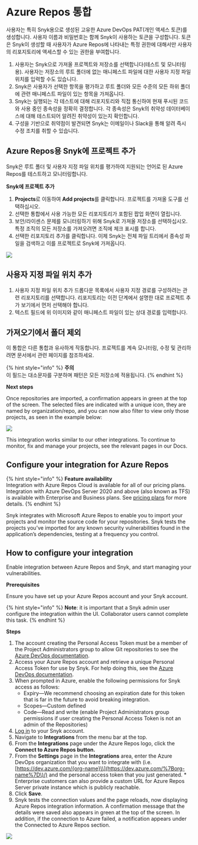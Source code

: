 # Azure Repos 통합

사용자는 특히 Snyk용으로 생성된 고유한 Azure DevOps PAT(개인 액세스 토큰)를 생성합니다. 사용자 이름과 비밀번호는 함께 Snyk이 사용하는 토큰을 구성합니다. 토큰은 Snyk이 생성할 때 사용자가 Azure Repos에 나타내는 특정 권한에 대해서만 사용자의 리포지토리에 액세스할 수 있는 권한을 부여합니다.

1. 사용자는 Snyk으로 가져올 프로젝트와 저장소를 선택합니다(테스트 및 모니터링용). 사용자는 저장소의 루트 폴더에 없는 매니페스트 파일에 대한 사용자 지정 파일 위치를 입력할 수도 있습니다.
2. Snyk은 사용자가 선택한 항목을 평가하고 루트 폴더와 모든 수준의 모든 하위 폴더에 관련 매니페스트 파일이 있는 항목을 가져옵니다.
3. Snyk는 실행되는 각 테스트에 대해 리포지토리와 직접 통신하여 현재 푸시된 코드와 사용 중인 종속성을 정확히 결정합니다. 각 종속성은 Snyk의 취약성 데이터베이스에 대해 테스트되어 알려진 취약성이 있는지 확인합니다.
4. 구성을 기반으로 취약점이 발견되면 Snyk는 이메일이나 Slack을 통해 알려 즉시 수정 조치를 취할 수 있습니다.

## Azure Repos용 Snyk에 프로젝트 추가

Snyk은 루트 폴더 및 사용자 지정 파일 위치를 평가하여 지원되는 언어로 된 Azure Repos를 테스트하고 모니터링합니다.

**Snyk에 프로젝트 추가**

1. **Projects**로 이동하여 **Add projects**를 클릭합니다. 프로젝트를 가져올 도구를 선택하십시오.
2. 선택한 통합에서 사용 가능한 모든 리포지토리가 포함된 팝업 화면이 열립니다.
3. 보안/라이센스 문제를 모니터링하기 위해 Snyk로 가져올 저장소를 선택하십시오. 특정 조직의 모든 저장소를 가져오려면 조직에 체크 표시를 합니다.
4. 선택한 리포지토리 추가를 클릭합니다. 이제 Snyk는 전체 파일 트리에서 종속성 파일을 검색하고 이를 프로젝트로 Snyk에 가져옵니다.

![](<../../../.gitbook/assets/uuid-cae3b5b8-6971-406c-3c00-91c9d1a570a2-en (1).png>)

## 사용자 지정 파일 위치 추가

1. 사용자 지정 파일 위치 추가 드롭다운 목록에서 사용자 지정 경로를 구성하려는 관련 리포지토리를 선택합니다. 리포지토리는 이전 단계에서 설명한 대로 프로젝트 추가 보기에서 먼저 선택해야 합니다.
2. 텍스트 필드에 위 이미지와 같이 매니페스트 파일이 있는 상대 경로를 입력합니다.

## 가져오기에서 폴더 제외

이 통합은 다른 통합과 유사하게 작동합니다. 프로젝트를 계속 모니터링, 수정 및 관리하려면 문서에서 관련 페이지를 참조하세요.

{% hint style="info" %}
**주의**\
이 필드는 대소문자를 구분하며 패턴은 모든 저장소에 적용됩니다.
{% endhint %}

**Next steps**

Once repositories are imported, a confirmation appears in green at the top of the screen. The selected files are indicated with a unique icon, they are named by organization/repo, and you can now also filter to view only those projects, as seen in the example below:

![](../../../.gitbook/assets/screen-shot-2021-09-16-at-9.12.12-am.png)

This integration works similar to our other integrations. To continue to monitor, fix and manage your projects, see the relevant pages in our Docs.

## Configure your integration for Azure Repos

{% hint style="info" %}
**Feature availability**\
Integration with Azure Repos Cloud is available for all of our pricing plans. Integration with Azure DevOps Server 2020 and above (also known as TFS) is available with Enterprise and Business plans. See [pricing plans](https://snyk.io/plans/) for more details.
{% endhint %}

Snyk integrates with Microsoft Azure Repos to enable you to import your projects and monitor the source code for your repositories. Snyk tests the projects you’ve imported for any known security vulnerabilities found in the application’s dependencies, testing at a frequency you control.

## How to configure your integration

Enable integration between Azure Repos and Snyk, and start managing your vulnerabilities.

**Prerequisites**

Ensure you have set up your Azure Repos account and your Snyk account.

{% hint style="info" %}
**Note**: it is important that a Snyk admin user configure the integration within the UI. Collaborator users cannot complete this task.
{% endhint %}

**Steps**

1. The account creating the Personal Access Token must be a member of the Project Administrators group to allow Git repositories to see the [Azure DevOps documentation](https://docs.microsoft.com/en-us/azure/devops/repos/git/set-git-repository-permissions).
2. Access your Azure Repos account and retrieve a unique Personal Access Token for use by Snyk. For help doing this, see the [Azure DevOps documentation](https://docs.microsoft.com/en-us/azure/devops/organizations/accounts/use-personal-access-tokens-to-authenticate?view=azure-devops).
3. When prompted in Azure, enable the following permissions for Snyk access as follows:
   * Expiry—We recommend choosing an expiration date for this token that is far in the future to avoid breaking integration.
   * Scopes—Custom defined
   * Code—Read and write (enable Project Administrators group permissions if user creating the Personal Access Token is not an admin of the Repositories)
4. [Log in](https://app.snyk.io) to your Snyk account.
5. Navigate to **Integrations** from the menu bar at the top.
6. From the **Integrations** page under the Azure Repos logo, click the **Connect to Azure Repos button.**
7. From the **Settings** page in the **Integrations** area, enter the Azure DevOps organization that you want to integrate with (i.e. [https://dev.azure.com/{org-name}\\](https://dev.azure.com/%7Borg-name%7D\)/) and the personal access token that you just generated. \* Enterprise customers can also provide a custom URL for Azure Repos Server private instance which is publicly reachable.
8. Click **Save**.
9. Snyk tests the connection values and the page reloads, now displaying Azure Repos integration information. A confirmation message that the details were saved also appears in green at the top of the screen. In addition, if the connection to Azure failed, a notification appears under the Connected to Azure Repos section.

![](../../../.gitbook/assets/screen\_shot\_2020-05-19\_at\_17.16.24.png)
